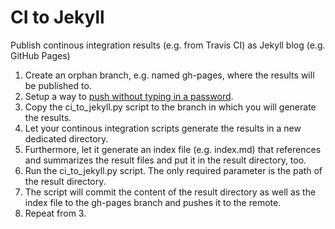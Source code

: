 # CI to Jekyll
Publish continous integration results (e.g. from Travis CI) as Jekyll blog (e.g. GitHub Pages)

1. Create an orphan branch, e.g. named gh-pages, where the results will be published to.
2. Setup a way to [push without typing in a password](https://blog.ionelmc.ro/2015/07/11/publishing-to-github-pages-from-travis-ci/).
2. Copy the ci_to_jekyll.py script to the branch in which you will generate the results.
3. Let your continous integration scripts generate the results in a new dedicated directory.
4. Furthermore, let it generate an index file (e.g. index.md) that references and summarizes the result files and put it in the result directory, too.
5. Run the ci_to_jekyll.py script. The only required parameter is the path of the result directory.
6. The script will commit the content of the result directory as well as the index file to the gh-pages branch and pushes it to the remote.
8. Repeat from 3.
